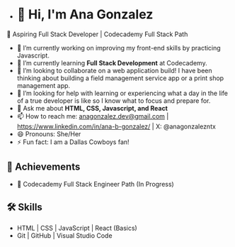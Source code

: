 - # 👋 Hi, I'm Ana Gonzalez
🚀 Aspiring Full Stack Developer | Codecademy Full Stack Path

- 🔭 I’m currently working on improving my front-end skills by practicing Javascript.
- 🌱 I’m currently learning **Full Stack Development** at Codecademy.
- 👯 I’m looking to collaborate on a web application build! I have been thinking about building a field management service app or a print shop management app. 
- 🤔 I’m looking for help with learning or experiencing what a day in the life of a true developer is like so I know what to focus and prepare for.
- 💬 Ask me about **HTML, CSS, Javascript, and React**
- 📫 How to reach me: anagonzalez.dev@gmail.com | https://www.linkedin.com/in/ana-b-gonzalez/ | X: @anagonzalezntx
- 😄 Pronouns: She/Her
- ⚡ Fun fact: I am a Dallas Cowboys fan!

## 🚀 Achievements
- 📜 Codecademy Full Stack Engineer Path (In Progress)

## 🛠️ Skills
- HTML | CSS | JavaScript | React (Basics)
- Git | GitHub | Visual Studio Code
